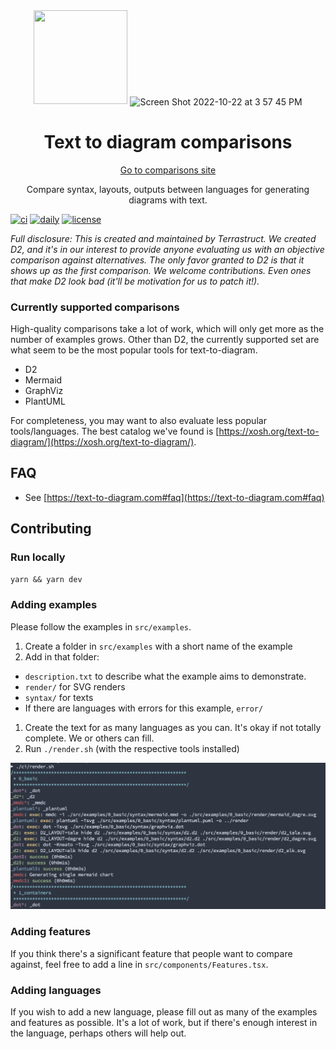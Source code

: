 <div align="center">
  <img
  src="https://github.com/terrastruct/text-to-diagram.com/blob/6e91e491a0ac913b1ac8b9f710d520cdee903057/public/svg/switch.svg"
  width="150px"
  height="150px"
  />
  <img align="center" width="754" alt="Screen Shot 2022-10-22 at 3 57 45 PM" src="https://user-images.githubusercontent.com/3120367/197365340-9d4ab821-acd9-4a64-9c9b-035da7f7a6bb.png">
  <h1>Text to diagram comparisons</h1>
  <a href="http://text-to-diagram.com">Go to comparisons site</a>
  <p>Compare syntax, layouts, outputs between languages for generating diagrams with text.</p>
</div>

[![ci](https://github.com/terrastruct/text-to-diagram-site/actions/workflows/ci.yml/badge.svg)](https://github.com/terrastruct/text-to-diagram-site/actions/workflows/ci.yml)
[![daily](https://github.com/terrastruct/text-to-diagram-site/actions/workflows/daily.yml/badge.svg)](https://github.com/terrastruct/text-to-diagram-site/actions/workflows/daily.yml)
[![license](https://img.shields.io/github/license/terrastruct/text-to-diagram-site?color=9cf)](./LICENSE)

*Full disclosure: This is created and maintained by Terrastruct. We created D2, and it's
in our interest to provide anyone evaluating us with an objective comparison against
alternatives. The only favor granted to D2 is that it shows up as the first
comparison. We welcome contributions. Even ones that make D2 look bad (it'll be motivation
for us to patch it!).*

### Currently supported comparisons

High-quality comparisons take a lot of work, which will only get more as the number of
examples grows. Other than D2, the currently supported set are what seem to be the most
popular tools for text-to-diagram.

- D2
- Mermaid
- GraphViz
- PlantUML

For completeness, you may want to also evaluate less popular tools/languages. The best
catalog we've found is
[https://xosh.org/text-to-diagram/](https://xosh.org/text-to-diagram/).

## FAQ

- See [https://text-to-diagram.com#faq](https://text-to-diagram.com#faq)

## Contributing

### Run locally

`yarn && yarn dev`

### Adding examples

Please follow the examples in `src/examples`.

1. Create a folder in `src/examples` with a short name of the example
1. Add in that folder:
  - `description.txt` to describe what the example aims to demonstrate.
  - `render/` for SVG renders
  - `syntax/` for texts
  - If there are languages with errors for this example, `error/`
1. Create the text for as many languages as you can. It's okay if not totally complete. We
or others can fill.
1. Run `./render.sh` (with the respective tools installed)

<img alt="CLI render" src="/docs/assets/render.png" />

### Adding features

If you think there's a significant feature that people want to compare against, feel free
to add a line in `src/components/Features.tsx`.

### Adding languages

If you wish to add a new language, please fill out as many of the examples and features as
possible. It's a lot of work, but if there's enough interest in the language, perhaps
others will help out.

